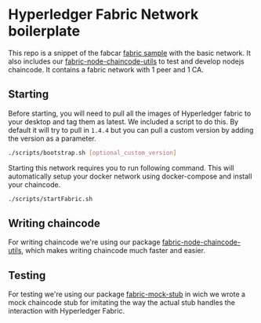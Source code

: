 # Hyperledger Fabric Network boilerplate
This repo is a snippet of the fabcar [fabric sample](https://github.com/hyperledger/fabric-samples) with the basic network. It also includes our [fabric-node-chaincode-utils](https://github.com/wearetheledger/fabric-node-chaincode-utils) to test and develop nodejs chaincode. It contains a fabric network with 1 peer and 1 CA.

## Starting 
Before starting, you will need to pull all the images of Hyperledger fabric to your desktop and tag them as latest. We included a script to do this. By default it will try to pull in `1.4.4` but you can pull a custom version by adding the version as a parameter.
```bash
./scripts/bootstrap.sh [optional_custom_version]
```
Starting this network requires you to run following command. This will automatically setup your docker network using docker-compose and install your chaincode.
```bash
./scripts/startFabric.sh
```

## Writing chaincode
For writing chaincode we're using our package [fabric-node-chaincode-utils](https://github.com/wearetheledger/fabric-node-chaincode-utils), which makes writing chaincode much faster and easier.
## Testing
For testing we're using our package [fabric-mock-stub](https://github.com/wearetheledger/fabric-mock-stub) in wich we wrote a mock chaincode stub for imitating the way the actual stub handles the interaction with Hyperledger Fabric.
